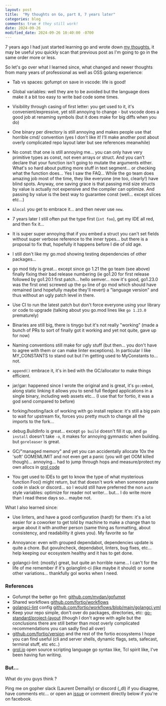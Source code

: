 ```yaml
---
layout: post
title:  "My thoughts on Go, part Ⅱ, 7 years later"
categories: blog
comments: true # they still work!
date: 2024-09-26
modified_date: 2024-09-26 10:40:00 -0700
---
```


7 years ago I had just started learning go and wrote down [my thoughts]( 2017-12-28-about-golang), it may be useful you quickly scan that previous post as I'm going to go in the same order more or less.

So let's go over what I learned since, what changed and newer thoughts from many years of professional as well as OSS golang experience:

- Tab vs spaces: gofumpt on save in vscode: life is good!

- Global variables: well they are to be avoided but the language does make it a bit too easy to write bad code some times.

- Visibility through casing of first letter: you get used to it, it's convenient/expressive, yet still annoying to change - but vscode does a good job at renaming symbols (but it does make for big diffs when you do)

- One binary per directory is still annoying and makes people use that horrible cmd/ convention (yes I don't like it! I'll make another post about overly complicated repo layout later but see references meanwhile)

- No const: that one is still annoying me... you can only have very primitive types as const, not even arrays or struct. And you can't declare that your function isn't going to mutate the arguments either. What's so hard about putting more stuff in text segment... or checking what the function does... Yes I saw the FAQ... While the go team does amazing job most of the time, they like everyone (me too, clearly!) have blind spots. Anyway, one saving grace is that passing mid size structs by value is actually not expensive and the compiler can optimize. And passing by value is the best way to guarantee const (well... except slices etc...)

- `&local` you get to embrace it... and then never use `new`.

- 7 years later I still often put the type first (`int foo`), get my IDE all red, and then fix it...

- It is super super annoying that if you embed a struct you can't set fields without super verbose reference to the inner types... but there is a proposal to fix that, hopefully it happens before I die of old age.

- I still don't like my go.mod showing testing dependencies of other packages...

- go mod tidy is great... except since go 1.21 the go team (see above) finally fixing their bad release numbering (ie go1.20 for first release followed by go1.20.1 first patch... hello semver... now it's good, go1.23.0 was the first one) screwed up the `go` line of go mod which should have remained (and hopefully maybe they'll revert) a "language version" and thus without an ugly patch level in there.

- Use CI to run the latest patch but don't force everyone using your library or code to upgrade (talking about you go.mod lines like `go 1.23.0` prematurely)

- Binaries are still big, there is tinygo but it's not really "working" (made a bunch of PRs to sort of finally got it working and yet not quite, gave up for now)

- Naming conventions still make for ugly stuff (but then... you don't have to agree with them or can make linter exceptions). In particular I like MY_CONSTANTS to stand out but I'm getting used to MyConstants to... not.

- `append()` embrace it, it's in bed with the GC/allocator to make things efficient.

- jar/gar: happened since I wrote the original and is great, it's `go:embed`, along static linking it allows you to send full fledged applications in a single binary, including web assets etc... (I use that for fortio, it was a god send compared to before)

- forking/hosting/lack of working with go install replace: it's still a big pain to wait for upstream fix, forces you pretty much to change all the imports to the fork...

- debug.BuildInfo is great... except `go build` doesn't fill it up, and `go install` doesn't take `-o`, it makes for annoying gymnastic when building. but `goreleaser` is great.

- GC/"managed memory" and yet you can accidentally allocate 10x the 'soft' GOMEMLIMIT and not even get a panic (you will get OOM killed though)... annoying... had to jump through hops and measure/protect my own allocs in [grol code](https://github.com/grol-io/grol/pull/159)

- You get used to IDEs to get to know the type of what mysterious function Foo() might return, but that doesn't work when someone paste code in slack or discord... so I would still have preferred the non `auto` style variables: optimize for reader not writer... but... I do write more than I read these days so... maybe not.


What I also learned since:

- Use linters, and have a good configuration (hard!) for them: it's a lot easier for a coworker to get told by machine to make a change than to argue about it with another person (same thing as formatting, about consistency, and readability it gives you). My favorite so far


- Annoyance: even with grouped dependabot, dependencies update is quite a chore. But govulncheck, dependabot, linters, bug fixes, etc... help keeping our ecosystem healthy and it has to get done.

- golangci-lint: (mostly) great, but quite an horrible name... I can't for the life of me remember if it's golanglint-ci (like maybe it should) or some other variations... thankfully gol<tab> works when I need.

### References

- Gofumpt the better go fmt: [github.com/mvdan/gofumpt](https://github.com/mvdan/gofumpt)
- Shared workflows [github.com/fortio/workflows](https://github.com/fortio/workflows)
- [golangci-lint](https://golangci-lint.run/) config [github.com/fortio/workflows/blob/main/golangci.yml](https://github.com/fortio/workflows/blob/main/golangci.yml)
- Keep your repo simple, don't over do packages, directories, etc: [go-standard/project-layout](https://github.com/go-standard/project-layout#project-layout) (though I don't agree with agile but the conclusions there are still better than most overly complicated recommendations you can sadly find all over)
- [github.com/fortio/version](https://github.com/fortio/version) and the rest of the fortio ecosystems I hope you can find useful (cli and server shells, dynamic flags, sets, safecast, terminal stuff, etc etc..)
- [grol.io](grol.io) open source scripting language go syntax like, Tcl spirit like, I've been having fun writing.

### But...

What do you guys think ?

Ping me on gopher slack (Laurent Demailly) or discord (_dl) if you disagree, have comments etc... or open an [issue](https://github.com/ldemailly/laurentsv/issues)
or comment directly below if you're on facebook.
